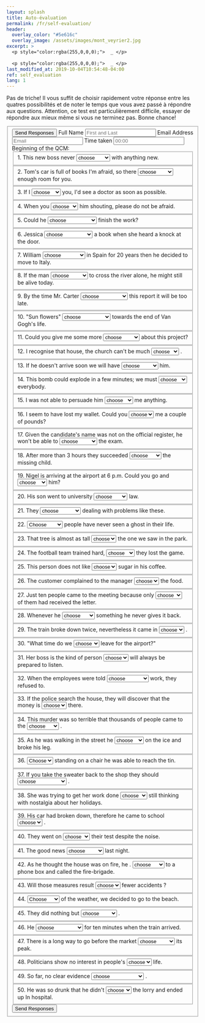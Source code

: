 ```yaml
---
layout: splash
title: Auto-évaluation
permalink: /fr/self-evaluation/
header:
  overlay_color: "#5e616c"
  overlay_image: /assets/images/mont_veyrier2.jpg
excerpt: >
  <p style="color:rgba(255,0,0,0);">  _ </p>
  
  <p style="color:rgba(255,0,0,0);">  _ </p>
last_modified_at: 2019-10-04T10:54:48-04:00
ref: self_evaluation
lang: 1
---
```


<!-- modify this form HTML and place wherever you want your form -->

Pas de triche! Il vous suffit de choisir rapidement votre réponse entre les quatres possibilités et de noter le temps que vous avez passé à répondre aux questions. Attention, ce test est particulièrement difficile, essayer de répondre aux mieux même si vous ne terminez pas. Bonne chance!

<form 
  id="fs-frm" 
  name="survey-form" 
  accept-charset="utf-8" 
  action="https://formspree.io/xyynzzkn" 
  method="post">
  <fieldset id="fs-frm-inputs">
   <input type="submit" value="Send Responses">
    <label for="full-name">Full Name</label>
    <input type="text" name="name" id="full-name" placeholder="First and Last" required="">
    <label for="email-address">Email Address</label>
    <input type="email" name="_replyto" id="email-address" placeholder="Email" required="">
    <label for="full-name">Time taken</label>
    <input type="text" name="time" id="time" placeholder="00:00" required="">
    <label for="qcm">Beginning of the QCM:</label>
    <fieldset id="1">
      1. This new boss never 
        <select name="ans1">
        <option value="Select" selected="" disabled="">choose</option>
      	<option value="1_a">is agree</option>
      	<option value="1_b">agrees</option>
      	<option value="1_c">is agreeing</option>
      	<option value="1_d">is agreed</option>
      </select>
      with anything new.
    </fieldset>
    <fieldset id="2">
      2. Tom's car is full of books I'm afraid, so there
        <select name="ans2">
        <option value="Select" selected="" disabled="">choose</option>
      	<option value="2_a">won't be</option>
      	<option value="2_b">hadn't been</option>
      	<option value="2_c">weren't</option>
      	<option value="2_d">is</option>
      </select>
      enough room for you.
    </fieldset>
      <fieldset id="3">
      3. If I
        <select name="ans3">
        <option value="Select" selected="" disabled="">choose</option>
      	<option value="3_a">were</option>
      	<option value="3_b">would</option>
      	<option value="3_c">would be</option>
      	<option value="3_d">am to be</option>
      </select>
      you, I'd see a doctor as soon as possible.
    </fieldset>
      <fieldset id="4">
      4. When you
        <select name="ans4">
        <option value="Select" selected="" disabled="">choose</option>
      	<option value="4_a">hear</option>
      	<option value="4_b">listen</option>
      	<option value="4_c">will hear</option>
      	<option value="4_d">heard</option>
      </select>
      him shouting, please do not be afraid.
    </fieldset>

<fieldset id="5">
      5. Could he 
        <select name="ans5">
        <option value="Select" selected="" disabled="">choose</option>
        <option value="5_a">have helped</option>
        <option value="5_b">helping</option>
        <option value="5_c">helped</option>
        <option value="5_d">have been helped</option>
      </select>
      finish the work?
    </fieldset>

<fieldset id="6">
      6. Jessica 
        <select name="ans6">
        <option value="Select" selected="" disabled="">choose</option>
        <option value="6_a">has been reading</option>
        <option value="6_b">reads</option>
        <option value="6_c">is reading</option>
        <option value="6_d">was reading</option>
      </select>
      a book when she heard a knock at the door.
    </fieldset>
    
<fieldset id="7">
      7. William
        <select name="ans7">
        <option value="Select" selected="" disabled="">choose</option>
        <option value="7_a">lived</option>
        <option value="7_b">lives</option>
        <option value="7_c">has lived</option>
        <option value="7_d">has been living</option>
      </select>
      in Spain for 20 years then he decided to move to Italy.
    </fieldset>

<fieldset id="8">
      8. If the man
        <select name="ans8">
        <option value="Select" selected="" disabled="">choose</option>
        <option value="8_a">has not tried</option>
        <option value="8_b">did not try</option>
        <option value="8_c">had not tried</option>
        <option value="8_d">tried</option>
      </select>
      to cross the river alone, he might still be alive today.
    </fieldset>
    
<fieldset id="9">
      9. By the time Mr. Carter 
        <select name="ans9">
        <option value="Select" selected="" disabled="">choose</option>
        <option value="9_a">will finish</option>
        <option value="9_b">finishes</option>
        <option value="9_c">finished</option>
        <option value="9_d">will have finished</option>
      </select>
      this report it will be too late.
    </fieldset>

<fieldset id="10">
      10. "Sun flowers" 
        <select name="ans10">
        <option value="Select" selected="" disabled="">choose</option>
        <option value="10_a">was painted</option>
        <option value="10_b">had been painted</option>
        <option value="10_c">painted</option>
        <option value="10_d">would be painted</option>
      </select>
      towards the end of Van Gogh's life.
    </fieldset>
    
<fieldset id="11">
      11. Could you give me some more  
        <select name="ans11">
        <option value="Select" selected="" disabled="">choose</option>
        <option value="11_a">information</option>
        <option value="11_b">informs</option>
        <option value="11_c">informations</option>
        <option value="11_d">in form</option>
      </select>
      about this project?
    </fieldset>
    
<fieldset id="12">
      12. I recognise that house, the church can't be much 
        <select name="ans12">
        <option value="Select" selected="" disabled="">choose</option>
        <option value="12_a">far</option>
        <option value="12_b">more far</option>
        <option value="12_c">further</option>
        <option value="12_d">farthest</option>
      </select>
      .
    </fieldset>
    
<fieldset id="13">
      13. If he doesn't arrive soon we will have 
        <select name="ans13">
        <option value="Select" selected="" disabled="">choose</option>
        <option value="13_a">telephone</option>
        <option value="13_b">to telephone</option>
        <option value="13_c">call to</option>
        <option value="13_d">ring to</option>
      </select>
      him.
    </fieldset>
    
<fieldset id="14">
      14. This bomb could explode in a few minutes; we must 
        <select name="ans14">
        <option value="Select" selected="" disabled="">choose</option>
        <option value="14_a">prevent</option>
        <option value="14_b">aware</option>
        <option value="14_c">warn</option>
        <option value="14_d">to inform</option>
      </select>
      everybody.
    </fieldset>
    
<fieldset id="15">
      15. I was not able to persuade him 
        <select name="ans15">
        <option value="Select" selected="" disabled="">choose</option>
        <option value="15_a">to tell</option>
        <option value="15_b">to tell to</option>
        <option value="15_c">to say</option>
        <option value="15_d">to inform</option>
      </select>
      me anything.
    </fieldset>

<fieldset id="16">
      16. I seem to have lost my wallet. Could you 
        <select name="ans16">
        <option value="Select" selected="" disabled="">choose</option>
        <option value="16_a">borrow</option>
        <option value="16_b">lend</option>
        <option value="16_c">let</option>
        <option value="16_d">lent</option>
      </select>
      me a couple of pounds?
    </fieldset>
    
<fieldset id="17">
      17. Given the candidate's name was not on the official register, he won't be able to
        <select name="ans17">
        <option value="Select" selected="" disabled="">choose</option>
        <option value="17_a">take</option>
        <option value="17_b">attend to</option>
        <option value="17_c">present</option>
        <option value="17_d">have passed</option>
      </select>
      the exam.
    </fieldset>

<fieldset id="18">
      18. After more than 3 hours they succeeded 
        <select name="ans18">
        <option value="Select" selected="" disabled="">choose</option>
        <option value="18_a">to find</option>
        <option value="18_b">in locating</option>
        <option value="18_c">finding</option>
        <option value="18_d">to locate</option>
      </select>
      the missing child.
    </fieldset>
    
<fieldset id="19">
      19. Nigel is arriving at the airport at 6 p.m. Could you go and 
        <select name="ans19">
        <option value="Select" selected="" disabled="">choose</option>
        <option value="19_a">take</option>
        <option value="19_b">look</option>
        <option value="19_c">to search</option>
        <option value="19_d">fetch</option>
      </select>
      him?
    </fieldset>

<fieldset id="20">
      20. His son went to university  
        <select name="ans20">
        <option value="Select" selected="" disabled="">choose</option>
        <option value="20_a">to study</option>
        <option value="20_b">studying</option>
        <option value="20_c">for to study</option>
        <option value="20_d">and study</option>
      </select>
      law.
    </fieldset>
    
<fieldset id="21">
      21. They
        <select name="ans21">
        <option value="Select" selected="" disabled="">choose</option>
        <option value="21_a">use to</option>
        <option value="21_b">have the habit</option>
        <option value="21_c">are used to</option>
        <option value="21_d">used to</option>
      </select>
      dealing with problems like these.
    </fieldset>
    
<fieldset id="22">
      22.  
        <select name="ans22">
        <option value="Select" selected="" disabled="">Choose</option>
        <option value="22_a">Most</option>
        <option value="22_b">Most of</option>
        <option value="22_c">The most</option>
        <option value="22_d">The most of</option>
      </select>
      people have never seen a ghost in their life.
    </fieldset>
    
<fieldset id="23">
      23. That tree is almost as tall
        <select name="ans23">
        <option value="Select" selected="" disabled="">choose</option>
        <option value="23_a">than</option>
        <option value="23_b">that</option>
        <option value="23_c">liked</option>
        <option value="23_d">as</option>
      </select>
      the one we saw in the park.
    </fieldset>
    
<fieldset id="24">
      24. The football team trained hard, 
        <select name="ans24">
        <option value="Select" selected="" disabled="">choose</option>
        <option value="24_a">although</option>
        <option value="24_b">and</option>
        <option value="24_c">despite</option>
        <option value="24_d">yet</option>
      </select>
      they lost the game.
    </fieldset>
    
<fieldset id="25">
      25. This person does not like
        <select name="ans25">
        <option value="Select" selected="" disabled="">choose</option>
        <option value="25_a">many</option>
        <option value="25_b">several</option>
        <option value="25_c">a lot</option>
        <option value="25_d">much</option>
      </select>
      sugar in his coffee.
    </fieldset>

<fieldset id="26">
      26. The customer complained to the manager 
        <select name="ans26">
        <option value="Select" selected="" disabled="">choose</option>
        <option value="26_a">of</option>
        <option value="26_b">from</option>
        <option value="26_c">about</option>
        <option value="26_d">to</option>
      </select>
      the food.
    </fieldset>
    
<fieldset id="27">
      27. Just ten people came to the meeting because only 
        <select name="ans27">
        <option value="Select" selected="" disabled="">choose</option>
        <option value="27_a">a few</option>
        <option value="27_b">most</option>
        <option value="27_c">little</option>
        <option value="27_d">minority</option>
      </select>
      of them had received the letter.
    </fieldset>

<fieldset id="28">
      28. Whenever he 
        <select name="ans28">
        <option value="Select" selected="" disabled="">choose</option>
        <option value="28_a">will borrow</option>
        <option value="28_b">lend</option>
        <option value="28_c">borrows</option>
        <option value="28_d">will lend</option>
      </select>
      something he never gives it back.
    </fieldset>
    
<fieldset id="29">
      29. The train broke down twice, nevertheless it came in 
        <select name="ans29">
        <option value="Select" selected="" disabled="">choose</option>
        <option value="29_a">on time</option>
        <option value="29_b">to time</option>
        <option value="29_c">at time</option>
        <option value="29_d">by time</option>
      </select>
      .     
    </fieldset>

<fieldset id="30">
      30. "What time do we 
        <select name="ans30">
        <option value="Select" selected="" disabled="">choose</option>
        <option value="30_a">must</option>
        <option value="30_b">need to</option>
        <option value="30_c">have</option>
        <option value="30_d">should</option>
      </select>
      leave for the airport?"
    </fieldset>
    
<fieldset id="31">
      31. Her boss is the kind of person 
        <select name="ans31">
        <option value="Select" selected="" disabled="">choose</option>
        <option value="31_a">who</option>
        <option value="31_b">what</option>
        <option value="31_c">which</option>
        <option value="31_d">whom</option>
      </select>
      will always be prepared to listen.
    </fieldset>
    
<fieldset id="32">
      32. When the employees were told  
        <select name="ans32">
        <option value="Select" selected="" disabled="">choose</option>
        <option value="32_a">to start still</option>
        <option value="32_b">to take again</option>
        <option value="32_c">to resume</option>
        <option value="32_d">to continue yet</option>
      </select>
      work, they refused to.
    </fieldset>
    
<fieldset id="33">
      33. If the police search the house, they will discover that the money is
        <select name="ans33">
        <option value="Select" selected="" disabled="">choose</option>
        <option value="33_a">still</option>
        <option value="33_b">yet</option>
        <option value="33_c">always</option>
        <option value="33_d">no</option>
      </select>
      there.
    </fieldset>
    
<fieldset id="34">
      34. This murder was so terrible that thousands of people came to the 
        <select name="ans34">
        <option value="Select" selected="" disabled="">choose</option>
        <option value="34_a">process</option>
        <option value="34_b">instruction</option>
        <option value="34_c">trial</option>
        <option value="34_d">audience</option>
      </select>
      .
    </fieldset>
    
<fieldset id="35">
      35. As he was walking in the street he  
        <select name="ans35">
        <option value="Select" selected="" disabled="">choose</option>
        <option value="35_a">went on</option>
        <option value="35_b">felt</option>
        <option value="35_c">glistened</option>
        <option value="35_d">slipped</option>
      </select>
      on the ice and broke his leg.
    </fieldset>

<fieldset id="36">
      36. 
        <select name="ans36">
        <option value="Select" selected="" disabled="">Choose</option>
        <option value="36_a">By</option>
        <option value="36_b">In</option>
        <option value="36_c">On</option>
        <option value="36_d">With</option>
      </select>
      standing on a chair he was able to reach the tin.
    </fieldset>
    
<fieldset id="37">
      37. If you take the sweater back to the shop they should 
        <select name="ans37">
        <option value="Select" selected="" disabled="">choose</option>
        <option value="37_a">give money back</option>
        <option value="37_b">give you to refund</option>
        <option value="37_c">refund to you</option>
        <option value="37_d">give you a refund</option>
      </select>
      .
    </fieldset>

<fieldset id="38">
      38. She was trying to get her work done 
        <select name="ans38">
        <option value="Select" selected="" disabled="">choose</option>
        <option value="38_a">during</option>
        <option value="38_b">pending</option>
        <option value="38_c">while</option>
        <option value="38_d">for</option>
      </select>
      still thinking with nostalgia about her holidays.
    </fieldset>
    
<fieldset id="39">
      39. His car had broken down, therefore he came to school 
        <select name="ans39">
        <option value="Select" selected="" disabled="">choose</option>
        <option value="39_a">by feet</option>
        <option value="39_b">on foot</option>
        <option value="39_c">at foot</option>
        <option value="39_d">on feet</option>
      </select>
      .
    </fieldset>

<fieldset id="40">
      40. They went on
        <select name="ans40">
        <option value="Select" selected="" disabled="">choose</option>
        <option value="40_a">in</option>
        <option value="40_b">doing</option>
        <option value="40_c">to doing</option>
        <option value="40_d">do</option>
      </select>
      their test despite the noise.
    </fieldset>
    
<fieldset id="41">
      41. The good news 
        <select name="ans41">
        <option value="Select" selected="" disabled="">choose</option>
        <option value="41_a">has arrived</option>
        <option value="41_b">arrived</option>
        <option value="41_c">have arrived</option>
        <option value="41_d">had arrived</option>
      </select>
      last night.
    </fieldset>
    
<fieldset id="42">
      42. As he thought the house was on fire, he .  
        <select name="ans42">
        <option value="Select" selected="" disabled="">choose</option>
        <option value="42_a">crashed</option>
        <option value="42_b">dashed</option>
        <option value="42_c">quickened</option>
        <option value="42_d">run</option>
      </select>
      to a phone box and called the fire-brigade.
    </fieldset>
    
<fieldset id="43">
      43. Will those measures result 
        <select name="ans43">
        <option value="Select" selected="" disabled="">choose</option>
        <option value="43_a">in</option>
        <option value="43_b">on</option>
        <option value="43_c">of</option>
        <option value="43_d">to</option>
      </select>
      fewer accidents ?
    </fieldset>
    
<fieldset id="44">
      44. 
        <select name="ans44">
        <option value="Select" selected="" disabled="">Choose</option>
        <option value="44_a">Regarding</option>
        <option value="44_b">Despite</option>
        <option value="44_c">Ignoring</option>
        <option value="44_d">In spite</option>
      </select>
      of the weather, we decided to go to the beach.
    </fieldset>
    
<fieldset id="45">
      45. They did nothing but  
        <select name="ans45">
        <option value="Select" selected="" disabled="">choose</option>
        <option value="45_a">complain</option>
        <option value="45_b">complaining</option>
        <option value="45_c">to complain</option>
        <option value="45_d">complained</option>
      </select>
      .
    </fieldset>

<fieldset id="46">
      46. He  
        <select name="ans46">
        <option value="Select" selected="" disabled="">choose</option>
        <option value="46_a">was waiting</option>
        <option value="46_b">has been waiting</option>
        <option value="46_c">had been waiting</option>
        <option value="46_d">will wait</option>
      </select>
      for ten minutes when the train arrived.
    </fieldset>
    
<fieldset id="47">
      47. There is a long way to go before the market 
        <select name="ans47">
        <option value="Select" selected="" disabled="">choose</option>
        <option value="47_a">is reaching</option>
        <option value="47_b">has reached</option>
        <option value="47_c">reaches</option>
        <option value="47_d">will reach</option>
      </select>
      its peak.
    </fieldset>

<fieldset id="48">
      48. Politicians show no interest in people's
        <select name="ans48">
        <option value="Select" selected="" disabled="">choose</option>
        <option value="48_a">day</option>
        <option value="48_b">days's</option>
        <option value="48_c">days'</option>
        <option value="48_d">daily</option>
      </select>
      life.
    </fieldset>
    
<fieldset id="49">
      49. So far, no clear evidence 
        <select name="ans49">
        <option value="Select" selected="" disabled="">choose</option>
        <option value="49_a">emerged</option>
        <option value="49_b">has emerged</option>
        <option value="49_c">had emerged</option>
        <option value="49_d">has been emerging</option>
      </select>
      .
    </fieldset>

<fieldset id="50">
      50. He was so drunk that he didn't  
        <select name="ans50">
        <option value="Select" selected="" disabled="">choose</option>
        <option value="50_a">avoid</option>
        <option value="50_b">prevent</option>
        <option value="50_c">saw</option>
        <option value="50_d">listen</option>
      </select>
      the lorry and ended up In hospital.
    </fieldset>
  <input type="submit" value="Send Responses">

